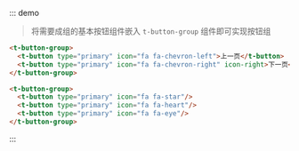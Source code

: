::: demo
> 将需要成组的基本按钮组件嵌入 `t-button-group` 组件即可实现按钮组
```html
<t-button-group>
  <t-button type="primary" icon="fa fa-chevron-left">上一页</t-button>
  <t-button type="primary" icon="fa fa-chevron-right" icon-right>下一页</t-button>
</t-button-group>

<t-button-group>
  <t-button type="primary" icon="fa fa-star"/>
  <t-button type="primary" icon="fa fa-heart"/>
  <t-button type="primary" icon="fa fa-eye"/>
</t-button-group>
```
:::
